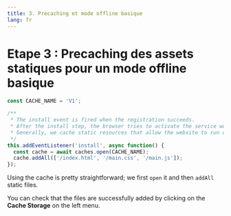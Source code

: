 ```yaml
---
title: 3. Precaching et mode offline basique
lang: fr
---
```


# Etape 3 : Precaching des assets statiques pour un mode offline basique

```js
const CACHE_NAME = 'V1';

/**
 * The install event is fired when the registration succeeds.
 * After the install step, the browser tries to activate the service worker.
 * Generally, we cache static resources that allow the website to run offline
 */
this.addEventListener('install', async function() {
  const cache = await caches.open(CACHE_NAME);
  cache.addAll(['/index.html', '/main.css', '/main.js']);
});
```

Using the cache is pretty straightforward; we first `open` it and then `addAll` static files.

You can check that the files are successfully added by clicking on the **Cache Storage** on the left menu.
